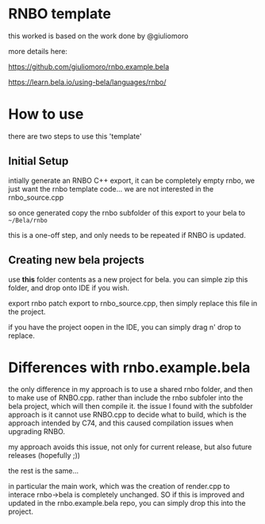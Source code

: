 # RNBO template


this worked is based on the work done by @giuliomoro


more details here: 

https://github.com/giuliomoro/rnbo.example.bela

https://learn.bela.io/using-bela/languages/rnbo/



# How to use

there are two steps to use this 'template'

## Initial Setup 
intially generate an RNBO C++ export, it can be completely empty rnbo, 
we just want the rnbo template code... we are not interested in the rnbo_source.cpp


so once generated copy the rnbo subfolder of this export to your bela to `~/Bela/rnbo`


this is a one-off step, and only needs to be repeated if RNBO is updated.

## Creating new bela projects


use **this** folder contents as a new project for bela.
you can simple zip this folder, and drop onto IDE if you wish.


export rnbo patch
export to rnbo_source.cpp, then simply replace this file in the project.

if you have the project oopen in the IDE, you can simply drag n' drop  to replace.



# Differences with rnbo.example.bela

the only difference in my approach is to use a shared rnbo folder, and then to make use of RNBO.cpp.
rather than include the rnbo subfoler into the bela project, which will then compile it.
the issue I found with the subfolder approach is it cannot use RNBO.cpp to decide what to build, 
which is the approach intended by C74, and this caused compilation issues when upgrading RNBO.

my approach avoids this issue, not only for current release, but also future releases (hopefully ;)) 


the rest is the same...

in particular the main work, which was the creation of render.cpp to interace rnbo->bela is completely unchanged.
SO if this is improved and updated in the rnbo.example.bela repo, you can simply drop this into the project.


 
